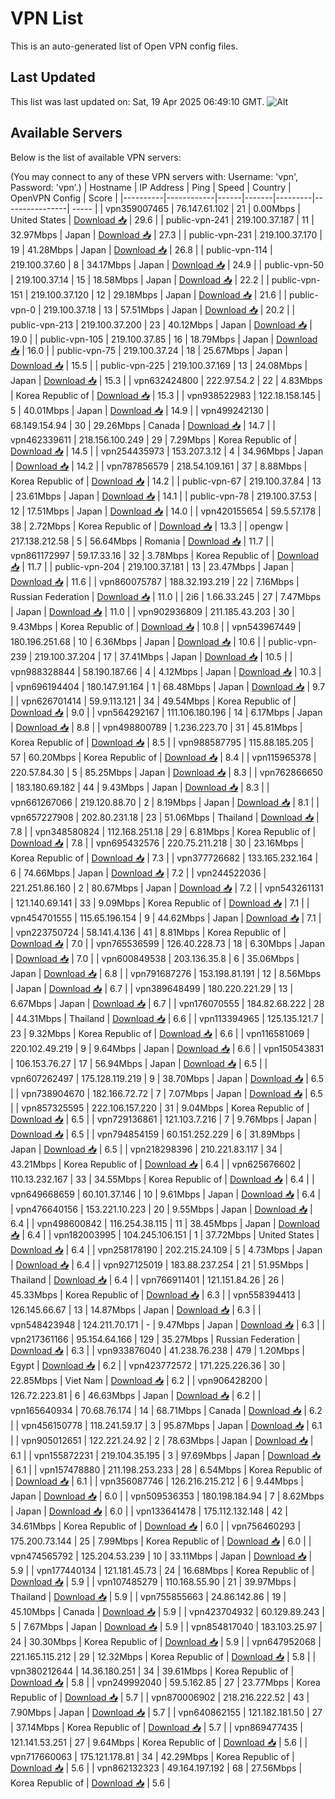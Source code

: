 # VPN List

This is an auto-generated list of Open VPN config files.

## Last Updated

This list was last updated on: Sat, 19 Apr 2025 06:49:10 GMT.
![Alt](https://repobeats.axiom.co/api/embed/186b98318ef1479477931607c1ad7d823f12451f.svg "Repobeats analytics image")

## Available Servers

Below is the list of available VPN servers:

(You may connect to any of these VPN servers with: Username: 'vpn', Password: 'vpn'.)
| Hostname | IP Address | Ping | Speed | Country | OpenVPN Config | Score |
|----------|------------|------|-------|---------|----------------| ----- |
| vpn359007465 | 76.147.61.102 | 21 | 0.00Mbps | United States | [Download 📥](./configs/server_0_US.ovpn) | 29.6 |
| public-vpn-241 | 219.100.37.187 | 11 | 32.97Mbps | Japan | [Download 📥](./configs/server_1_JP.ovpn) | 27.3 |
| public-vpn-231 | 219.100.37.170 | 19 | 41.28Mbps | Japan | [Download 📥](./configs/server_2_JP.ovpn) | 26.8 |
| public-vpn-114 | 219.100.37.60 | 8 | 34.17Mbps | Japan | [Download 📥](./configs/server_3_JP.ovpn) | 24.9 |
| public-vpn-50 | 219.100.37.14 | 15 | 18.58Mbps | Japan | [Download 📥](./configs/server_4_JP.ovpn) | 22.2 |
| public-vpn-151 | 219.100.37.120 | 12 | 29.18Mbps | Japan | [Download 📥](./configs/server_5_JP.ovpn) | 21.6 |
| public-vpn-0 | 219.100.37.18 | 13 | 57.51Mbps | Japan | [Download 📥](./configs/server_6_JP.ovpn) | 20.2 |
| public-vpn-213 | 219.100.37.200 | 23 | 40.12Mbps | Japan | [Download 📥](./configs/server_7_JP.ovpn) | 19.0 |
| public-vpn-105 | 219.100.37.85 | 16 | 18.79Mbps | Japan | [Download 📥](./configs/server_8_JP.ovpn) | 16.0 |
| public-vpn-75 | 219.100.37.24 | 18 | 25.67Mbps | Japan | [Download 📥](./configs/server_9_JP.ovpn) | 15.5 |
| public-vpn-225 | 219.100.37.169 | 13 | 24.08Mbps | Japan | [Download 📥](./configs/server_10_JP.ovpn) | 15.3 |
| vpn632424800 | 222.97.54.2 | 22 | 4.83Mbps | Korea Republic of | [Download 📥](./configs/server_11_KR.ovpn) | 15.3 |
| vpn938522983 | 122.18.158.145 | 5 | 40.01Mbps | Japan | [Download 📥](./configs/server_12_JP.ovpn) | 14.9 |
| vpn499242130 | 68.149.154.94 | 30 | 29.26Mbps | Canada | [Download 📥](./configs/server_13_CA.ovpn) | 14.7 |
| vpn462339611 | 218.156.100.249 | 29 | 7.29Mbps | Korea Republic of | [Download 📥](./configs/server_14_KR.ovpn) | 14.5 |
| vpn254435973 | 153.207.3.12 | 4 | 34.96Mbps | Japan | [Download 📥](./configs/server_15_JP.ovpn) | 14.2 |
| vpn787856579 | 218.54.109.161 | 37 | 8.88Mbps | Korea Republic of | [Download 📥](./configs/server_16_KR.ovpn) | 14.2 |
| public-vpn-67 | 219.100.37.84 | 13 | 23.61Mbps | Japan | [Download 📥](./configs/server_17_JP.ovpn) | 14.1 |
| public-vpn-78 | 219.100.37.53 | 12 | 17.51Mbps | Japan | [Download 📥](./configs/server_18_JP.ovpn) | 14.0 |
| vpn420155654 | 59.5.57.178 | 38 | 2.72Mbps | Korea Republic of | [Download 📥](./configs/server_19_KR.ovpn) | 13.3 |
| opengw | 217.138.212.58 | 5 | 56.64Mbps | Romania | [Download 📥](./configs/server_20_RO.ovpn) | 11.7 |
| vpn861172997 | 59.17.33.16 | 32 | 3.78Mbps | Korea Republic of | [Download 📥](./configs/server_21_KR.ovpn) | 11.7 |
| public-vpn-204 | 219.100.37.181 | 13 | 23.47Mbps | Japan | [Download 📥](./configs/server_22_JP.ovpn) | 11.6 |
| vpn860075787 | 188.32.193.219 | 22 | 7.16Mbps | Russian Federation | [Download 📥](./configs/server_23_RU.ovpn) | 11.0 |
| 2i6 | 1.66.33.245 | 27 | 7.47Mbps | Japan | [Download 📥](./configs/server_24_JP.ovpn) | 11.0 |
| vpn902936809 | 211.185.43.203 | 30 | 9.43Mbps | Korea Republic of | [Download 📥](./configs/server_25_KR.ovpn) | 10.8 |
| vpn543967449 | 180.196.251.68 | 10 | 6.36Mbps | Japan | [Download 📥](./configs/server_26_JP.ovpn) | 10.6 |
| public-vpn-239 | 219.100.37.204 | 17 | 37.41Mbps | Japan | [Download 📥](./configs/server_27_JP.ovpn) | 10.5 |
| vpn988328844 | 58.190.187.66 | 4 | 4.12Mbps | Japan | [Download 📥](./configs/server_28_JP.ovpn) | 10.3 |
| vpn696194404 | 180.147.91.164 | 1 | 68.48Mbps | Japan | [Download 📥](./configs/server_29_JP.ovpn) | 9.7 |
| vpn626701414 | 59.9.113.121 | 34 | 49.54Mbps | Korea Republic of | [Download 📥](./configs/server_30_KR.ovpn) | 9.0 |
| vpn564292167 | 111.106.180.196 | 14 | 6.17Mbps | Japan | [Download 📥](./configs/server_31_JP.ovpn) | 8.8 |
| vpn498800789 | 1.236.223.70 | 31 | 45.81Mbps | Korea Republic of | [Download 📥](./configs/server_32_KR.ovpn) | 8.5 |
| vpn988587795 | 115.88.185.205 | 57 | 60.20Mbps | Korea Republic of | [Download 📥](./configs/server_33_KR.ovpn) | 8.4 |
| vpn115965378 | 220.57.84.30 | 5 | 85.25Mbps | Japan | [Download 📥](./configs/server_34_JP.ovpn) | 8.3 |
| vpn762866650 | 183.180.69.182 | 44 | 9.43Mbps | Japan | [Download 📥](./configs/server_35_JP.ovpn) | 8.3 |
| vpn661267066 | 219.120.88.70 | 2 | 8.19Mbps | Japan | [Download 📥](./configs/server_36_JP.ovpn) | 8.1 |
| vpn657227908 | 202.80.231.18 | 23 | 51.06Mbps | Thailand | [Download 📥](./configs/server_37_TH.ovpn) | 7.8 |
| vpn348580824 | 112.168.251.18 | 29 | 6.81Mbps | Korea Republic of | [Download 📥](./configs/server_38_KR.ovpn) | 7.8 |
| vpn695432576 | 220.75.211.218 | 30 | 23.16Mbps | Korea Republic of | [Download 📥](./configs/server_39_KR.ovpn) | 7.3 |
| vpn377726682 | 133.165.232.164 | 6 | 74.66Mbps | Japan | [Download 📥](./configs/server_40_JP.ovpn) | 7.2 |
| vpn244522036 | 221.251.86.160 | 2 | 80.67Mbps | Japan | [Download 📥](./configs/server_41_JP.ovpn) | 7.2 |
| vpn543261131 | 121.140.69.141 | 33 | 9.09Mbps | Korea Republic of | [Download 📥](./configs/server_42_KR.ovpn) | 7.1 |
| vpn454701555 | 115.65.196.154 | 9 | 44.62Mbps | Japan | [Download 📥](./configs/server_43_JP.ovpn) | 7.1 |
| vpn223750724 | 58.141.4.136 | 41 | 8.81Mbps | Korea Republic of | [Download 📥](./configs/server_44_KR.ovpn) | 7.0 |
| vpn765536599 | 126.40.228.73 | 18 | 6.30Mbps | Japan | [Download 📥](./configs/server_45_JP.ovpn) | 7.0 |
| vpn600849538 | 203.136.35.8 | 6 | 35.06Mbps | Japan | [Download 📥](./configs/server_46_JP.ovpn) | 6.8 |
| vpn791687276 | 153.198.81.191 | 12 | 8.56Mbps | Japan | [Download 📥](./configs/server_47_JP.ovpn) | 6.7 |
| vpn389648499 | 180.220.221.29 | 13 | 6.67Mbps | Japan | [Download 📥](./configs/server_48_JP.ovpn) | 6.7 |
| vpn176070555 | 184.82.68.222 | 28 | 44.31Mbps | Thailand | [Download 📥](./configs/server_49_TH.ovpn) | 6.6 |
| vpn113394965 | 125.135.121.7 | 23 | 9.32Mbps | Korea Republic of | [Download 📥](./configs/server_50_KR.ovpn) | 6.6 |
| vpn116581069 | 220.102.49.219 | 9 | 9.64Mbps | Japan | [Download 📥](./configs/server_51_JP.ovpn) | 6.6 |
| vpn150543831 | 106.153.76.27 | 17 | 56.94Mbps | Japan | [Download 📥](./configs/server_52_JP.ovpn) | 6.5 |
| vpn607262497 | 175.128.119.219 | 9 | 38.70Mbps | Japan | [Download 📥](./configs/server_53_JP.ovpn) | 6.5 |
| vpn738904670 | 182.166.72.72 | 7 | 7.07Mbps | Japan | [Download 📥](./configs/server_54_JP.ovpn) | 6.5 |
| vpn857325595 | 222.106.157.220 | 31 | 9.04Mbps | Korea Republic of | [Download 📥](./configs/server_55_KR.ovpn) | 6.5 |
| vpn729136861 | 121.103.7.216 | 7 | 9.76Mbps | Japan | [Download 📥](./configs/server_56_JP.ovpn) | 6.5 |
| vpn794854159 | 60.151.252.229 | 6 | 31.89Mbps | Japan | [Download 📥](./configs/server_57_JP.ovpn) | 6.5 |
| vpn218298396 | 210.221.83.117 | 34 | 43.21Mbps | Korea Republic of | [Download 📥](./configs/server_58_KR.ovpn) | 6.4 |
| vpn625676602 | 110.13.232.167 | 33 | 34.55Mbps | Korea Republic of | [Download 📥](./configs/server_59_KR.ovpn) | 6.4 |
| vpn649668659 | 60.101.37.146 | 10 | 9.61Mbps | Japan | [Download 📥](./configs/server_60_JP.ovpn) | 6.4 |
| vpn476640156 | 153.221.10.223 | 20 | 9.55Mbps | Japan | [Download 📥](./configs/server_61_JP.ovpn) | 6.4 |
| vpn498600842 | 116.254.38.115 | 11 | 38.45Mbps | Japan | [Download 📥](./configs/server_62_JP.ovpn) | 6.4 |
| vpn182003995 | 104.245.106.151 | 1 | 37.72Mbps | United States | [Download 📥](./configs/server_63_US.ovpn) | 6.4 |
| vpn258178190 | 202.215.24.109 | 5 | 4.73Mbps | Japan | [Download 📥](./configs/server_64_JP.ovpn) | 6.4 |
| vpn927125019 | 183.88.237.254 | 21 | 51.95Mbps | Thailand | [Download 📥](./configs/server_65_TH.ovpn) | 6.4 |
| vpn766911401 | 121.151.84.26 | 26 | 45.33Mbps | Korea Republic of | [Download 📥](./configs/server_66_KR.ovpn) | 6.3 |
| vpn558394413 | 126.145.66.67 | 13 | 14.87Mbps | Japan | [Download 📥](./configs/server_67_JP.ovpn) | 6.3 |
| vpn548423948 | 124.211.70.171 | - | 9.47Mbps | Japan | [Download 📥](./configs/server_68_JP.ovpn) | 6.3 |
| vpn217361166 | 95.154.64.166 | 129 | 35.27Mbps | Russian Federation | [Download 📥](./configs/server_69_RU.ovpn) | 6.3 |
| vpn933876040 | 41.238.76.238 | 479 | 1.20Mbps | Egypt | [Download 📥](./configs/server_70_EG.ovpn) | 6.2 |
| vpn423772572 | 171.225.226.36 | 30 | 22.85Mbps | Viet Nam | [Download 📥](./configs/server_71_VN.ovpn) | 6.2 |
| vpn906428200 | 126.72.223.81 | 6 | 46.63Mbps | Japan | [Download 📥](./configs/server_72_JP.ovpn) | 6.2 |
| vpn165640934 | 70.68.76.174 | 14 | 68.71Mbps | Canada | [Download 📥](./configs/server_73_CA.ovpn) | 6.2 |
| vpn456150778 | 118.241.59.17 | 3 | 95.87Mbps | Japan | [Download 📥](./configs/server_74_JP.ovpn) | 6.1 |
| vpn905012651 | 122.221.24.92 | 2 | 78.63Mbps | Japan | [Download 📥](./configs/server_75_JP.ovpn) | 6.1 |
| vpn155872231 | 219.104.35.195 | 3 | 97.69Mbps | Japan | [Download 📥](./configs/server_76_JP.ovpn) | 6.1 |
| vpn157478880 | 211.198.253.233 | 28 | 6.54Mbps | Korea Republic of | [Download 📥](./configs/server_77_KR.ovpn) | 6.1 |
| vpn356087746 | 126.216.215.212 | 6 | 9.44Mbps | Japan | [Download 📥](./configs/server_78_JP.ovpn) | 6.0 |
| vpn509536353 | 180.198.184.94 | 7 | 8.62Mbps | Japan | [Download 📥](./configs/server_79_JP.ovpn) | 6.0 |
| vpn133641478 | 175.112.132.148 | 42 | 34.61Mbps | Korea Republic of | [Download 📥](./configs/server_80_KR.ovpn) | 6.0 |
| vpn756460293 | 175.200.73.144 | 25 | 7.99Mbps | Korea Republic of | [Download 📥](./configs/server_81_KR.ovpn) | 6.0 |
| vpn474565792 | 125.204.53.239 | 10 | 33.11Mbps | Japan | [Download 📥](./configs/server_82_JP.ovpn) | 5.9 |
| vpn177440134 | 121.181.45.73 | 24 | 16.68Mbps | Korea Republic of | [Download 📥](./configs/server_83_KR.ovpn) | 5.9 |
| vpn107485279 | 110.168.55.90 | 21 | 39.97Mbps | Thailand | [Download 📥](./configs/server_84_TH.ovpn) | 5.9 |
| vpn755855663 | 24.86.142.86 | 19 | 45.10Mbps | Canada | [Download 📥](./configs/server_85_CA.ovpn) | 5.9 |
| vpn423704932 | 60.129.89.243 | 5 | 7.67Mbps | Japan | [Download 📥](./configs/server_86_JP.ovpn) | 5.9 |
| vpn854817040 | 183.103.25.97 | 24 | 30.30Mbps | Korea Republic of | [Download 📥](./configs/server_87_KR.ovpn) | 5.9 |
| vpn647952068 | 221.165.115.212 | 29 | 12.32Mbps | Korea Republic of | [Download 📥](./configs/server_88_KR.ovpn) | 5.8 |
| vpn380212644 | 14.36.180.251 | 34 | 39.61Mbps | Korea Republic of | [Download 📥](./configs/server_89_KR.ovpn) | 5.8 |
| vpn249992040 | 59.5.162.85 | 27 | 23.77Mbps | Korea Republic of | [Download 📥](./configs/server_90_KR.ovpn) | 5.7 |
| vpn870006902 | 218.216.222.52 | 43 | 7.90Mbps | Japan | [Download 📥](./configs/server_91_JP.ovpn) | 5.7 |
| vpn640862155 | 121.182.181.50 | 27 | 37.14Mbps | Korea Republic of | [Download 📥](./configs/server_92_KR.ovpn) | 5.7 |
| vpn869477435 | 121.141.53.251 | 27 | 9.64Mbps | Korea Republic of | [Download 📥](./configs/server_93_KR.ovpn) | 5.6 |
| vpn717660063 | 175.121.178.81 | 34 | 42.29Mbps | Korea Republic of | [Download 📥](./configs/server_94_KR.ovpn) | 5.6 |
| vpn862132323 | 49.164.197.192 | 68 | 27.56Mbps | Korea Republic of | [Download 📥](./configs/server_95_KR.ovpn) | 5.6 |

